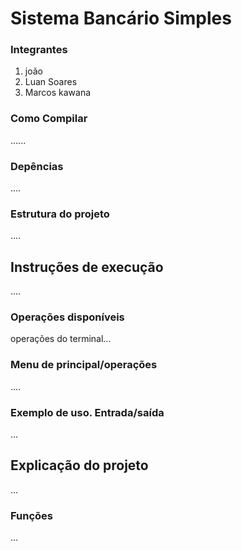 # Sistema Bancário Simples

### Integrantes

1. joão
2. Luan Soares
3. Marcos kawana

### Como Compilar

......

### Depências 
....

### Estrutura do projeto
....

## Instruções de execução
....

### Operações disponíveis
operações do terminal...

### Menu de principal/operações
....

### Exemplo de uso. Entrada/saída
...

## Explicação do projeto
...

### Funções
...

